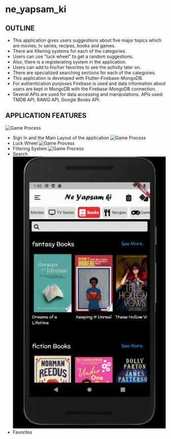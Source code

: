 # ne_yapsam_ki
## OUTLINE

* This application gives users suggestions about five major topics which are movies, tv series, recipes, books and games.
* There are filtering systems for each of the categories.
* Users can use "luck wheel" to get a random suggestions.
* Also, there is a registerating system in the application.
* Users can add to his/her favorites to see the activity later on.
* There are specialized searching sections for each of the categories.
* This application is developed with Flutter-Firebase-MongoDB.
* For authentication purposes Firebase is used and data information about users are kept in MongoDB with the Firebase-MongoDB connection.
* Several APIs are used for data accessing and manipulations. APIs used: TMDB API, RAWG API, Google Books API.

## APPLICATION FEATURES

![Game Process](https://github.com/coredumpz/ne_yapsam_ki/blob/main/Gifs/1.gif)
* Sign In and the Main Layout of the application
![Game Process](https://github.com/coredumpz/ne_yapsam_ki/blob/main/Gifs/2.gif)
* Luck Wheel
![Game Process](https://github.com/coredumpz/ne_yapsam_ki/blob/main/Gifs/3.gif)
* Filtering System
![Game Process](https://github.com/coredumpz/ne_yapsam_ki/blob/main/Gifs/4.gif)
* Search
![Game Process](https://github.com/coredumpz/ne_yapsam_ki/blob/main/Gifs/5.gif)
* Favorites




